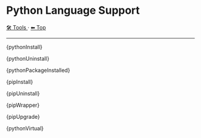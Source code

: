 # Python Language Support


<!-- TEMPLATE toolHeader 2 -->
[🛠️ Tools ](./index.md) &middot; [⬅ Top ](../index.md)
<hr />

{pythonInstall}

{pythonUninstall}

{pythonPackageInstalled}

{pipInstall}

{pipUninstall}

{pipWrapper}

{pipUpgrade}

{pythonVirtual}